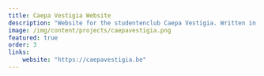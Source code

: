 ```yaml
---
title: Caepa Vestigia Website
description: "Website for the studentenclub Caepa Vestigia. Written in Vue & Typescript"
image: /img/content/projects/caepavestigia.png
featured: true
order: 3
links:
    website: "https://caepavestigia.be"
---
```

